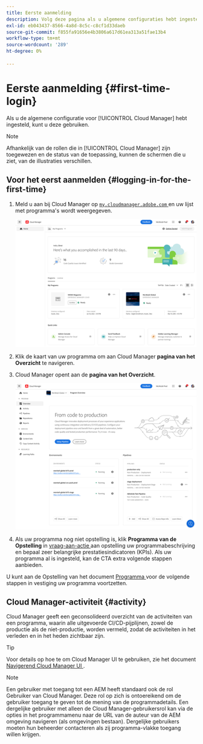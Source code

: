 ```yaml
---
title: Eerste aanmelding
description: Volg deze pagina als u algemene configuraties hebt ingesteld en u Cloud Manager voor het eerst kunt gebruiken.
exl-id: eb043437-8566-4a8d-8c5c-c8cf1d33daeb
source-git-commit: f855fa91656e4b3806a617d61ea313a51fae13b4
workflow-type: tm+mt
source-wordcount: '289'
ht-degree: 0%

---
```



# Eerste aanmelding {#first-time-login}

Als u de algemene configuratie voor [!UICONTROL Cloud Manager] hebt ingesteld, kunt u deze gebruiken.

>[!NOTE]
>
>Afhankelijk van de rollen die in [!UICONTROL Cloud Manager] zijn toegewezen en de status van de toepassing, kunnen de schermen die u ziet, van de illustraties verschillen.

## Voor het eerst aanmelden {#logging-in-for-the-first-time}

1. Meld u aan bij Cloud Manager op [`my.cloudmanager.adobe.com` ](https://my.cloudmanager.adobe.com/) en uw lijst met programma&#39;s wordt weergegeven.

   ![ Cloud Manager console ](/help/assets/cloud-manager-console.png)

1. Klik de kaart van uw programma om aan Cloud Manager **pagina van het Overzicht** te navigeren.

1. Cloud Manager opent aan de **pagina van het Overzicht**.

   ![ Cloud Manager overzichtspagina ](/help/assets/program-overview-page.png)

1. Als uw programma nog niet opstelling is, klik **Programma van de Opstelling** in [ vraag-aan-actie ](/help/getting-started/navigation.md#cta) aan opstelling uw programmabeschrijving en bepaal zeer belangrijke prestatiesindicatoren (KPIs). Als uw programma al is ingesteld, kan de CTA extra volgende stappen aanbieden.

U kunt aan de Opstelling van het document [ Programma ](/help/getting-started/program-setup.md) voor de volgende stappen in vestiging uw programma voortzetten.

## Cloud Manager-activiteit {#activity}

Cloud Manager geeft een geconsolideerd overzicht van de activiteiten van een programma, waarin alle uitgevoerde CI/CD-pijplijnen, zowel de productie als de niet-productie, worden vermeld, zodat de activiteiten in het verleden en in het heden zichtbaar zijn.

>[!TIP]
>
>Voor details op hoe te om Cloud Manager UI te gebruiken, zie het document [ Navigerend Cloud Manager UI ](/help/getting-started/navigation.md).

>[!NOTE]
>
>Een gebruiker met toegang tot een AEM heeft standaard ook de rol Gebruiker van Cloud Manager. Deze rol op zich is ontoereikend om de gebruiker toegang te geven tot de mening van de programmadetails. Een dergelijke gebruiker met alleen de Cloud Manager-gebruikersrol kan via de opties in het programmamenu naar de URL van de auteur van de AEM omgeving navigeren (als omgevingen bestaan). Dergelijke gebruikers moeten hun beheerder contacteren als zij programma-vlakke toegang willen krijgen.
